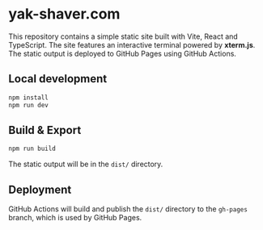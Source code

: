 # yak-shaver.com

This repository contains a simple static site built with Vite, React and TypeScript. The site features an interactive terminal powered by **xterm.js**. The static output is deployed to GitHub Pages using GitHub Actions.

## Local development

```bash
npm install
npm run dev
```

## Build & Export

```bash
npm run build
```

The static output will be in the `dist/` directory.

## Deployment

GitHub Actions will build and publish the `dist/` directory to the `gh-pages` branch, which is used by GitHub Pages.
